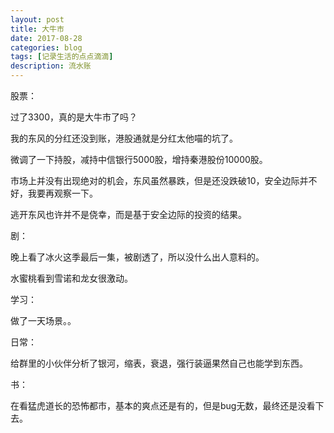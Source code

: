```yaml
---
layout: post
title: 大牛市
date: 2017-08-28
categories: blog
tags: [记录生活的点点滴滴]
description: 流水账
---
```


股票：

过了3300，真的是大牛市了吗？

我的东风的分红还没到账，港股通就是分红太他喵的坑了。

微调了一下持股，减持中信银行5000股，增持秦港股份10000股。

市场上并没有出现绝对的机会，东风虽然暴跌，但是还没跌破10，安全边际并不好，我要再观察一下。

逃开东风也许并不是侥幸，而是基于安全边际的投资的结果。

剧：

晚上看了冰火这季最后一集，被剧透了，所以没什么出人意料的。

水蜜桃看到雪诺和龙女很激动。

学习：

做了一天场景。。

日常：

给群里的小伙伴分析了银河，缩表，衰退，强行装逼果然自己也能学到东西。

书：

在看猛虎道长的恐怖都市，基本的爽点还是有的，但是bug无数，最终还是没看下去。
